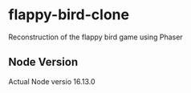 # flappy-bird-clone
Reconstruction of the flappy bird game using Phaser

## Node Version
Actual Node versio 16.13.0
